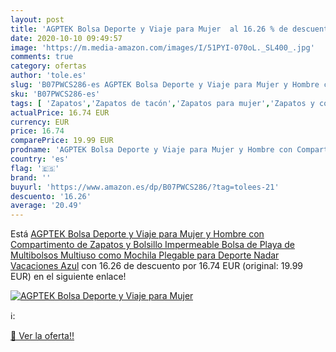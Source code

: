 ```yaml
---
layout: post
title: 'AGPTEK Bolsa Deporte y Viaje para Mujer  al 16.26 % de descuento'
date: 2020-10-10 09:49:57
image: 'https://m.media-amazon.com/images/I/51PYI-070oL._SL400_.jpg'
comments: true
category: ofertas
author: 'tole.es'
slug: 'B07PWCS286-es AGPTEK Bolsa Deporte y Viaje para Mujer y Hombre con...'
sku: 'B07PWCS286-es'
tags: [ 'Zapatos','Zapatos de tacón','Zapatos para mujer','Zapatos y complementos','zapatos', ]
actualPrice: 16.74 EUR
currency: EUR
price: 16.74
comparePrice: 19.99 EUR
prodname: 'AGPTEK Bolsa Deporte y Viaje para Mujer y Hombre con Compartimento de Zapatos y Bolsillo Impermeable Bolsa de Playa de Multibolsos Multiuso como Mochila Plegable para Deporte Nadar Vacaciones Azul'
country: 'es'
flag: '🇪🇸'
brand: ''
buyurl: 'https://www.amazon.es/dp/B07PWCS286/?tag=tolees-21'
descuento: '16.26'
average: '20.49'
---
```


Está [AGPTEK Bolsa Deporte y Viaje para Mujer y Hombre con Compartimento de Zapatos y Bolsillo Impermeable Bolsa de Playa de Multibolsos Multiuso como Mochila Plegable para Deporte Nadar Vacaciones Azul](https://www.amazon.es/dp/B07PWCS286/?tag=tolees-21) con 16.26 de descuento por 16.74 EUR (original: 19.99 EUR) en el siguiente enlace!

[![AGPTEK Bolsa Deporte y Viaje para Mujer ](https://m.media-amazon.com/images/I/51PYI-070oL._SL400_.jpg)](https://www.amazon.es/dp/B07PWCS286/?tag=tolees-21)

ℹ️:


[🛒 Ver la oferta!!](https://www.amazon.es/dp/B07PWCS286/?tag=tolees-21)
